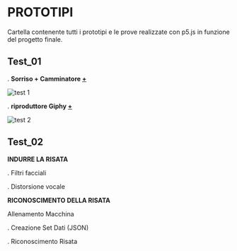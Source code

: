 # PROTOTIPI 

Cartella contenente tutti i prototipi e le prove realizzate con p5.js in funzione del progetto finale.

## Test_01 

. **Sorriso + Camminatore [+](https://editor.p5js.org/lucrezia1234/full/IsYHvOFyD)**

![test 1](https://user-images.githubusercontent.com/79698027/122654351-ed108500-d14a-11eb-8d6c-d468b0dd0d3c.JPG)

. **riproduttore Giphy [+](https://editor.p5js.org/lucrezia1234/full/lFuK-LeRp)**

![test 2](https://user-images.githubusercontent.com/79698027/122655010-76c25180-d14f-11eb-8d1b-25780058a344.JPG)

## Test_02

**INDURRE LA RISATA**

. Filtri facciali

. Distorsione vocale

**RICONOSCIMENTO DELLA RISATA**

Allenamento Macchina

. Creazione Set Dati (JSON)

. Riconoscimento Risata

